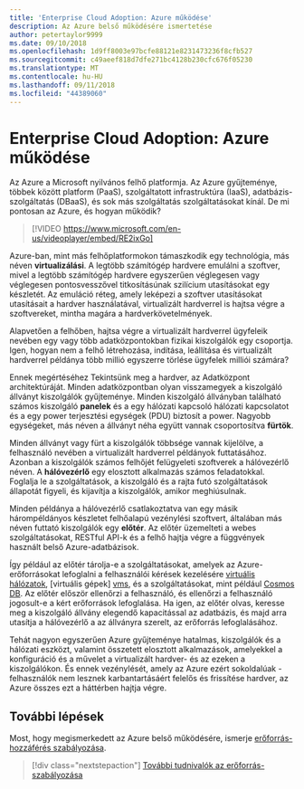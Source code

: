 ```yaml
---
title: 'Enterprise Cloud Adoption: Azure működése'
description: Az Azure belső működésére ismertetése
author: petertaylor9999
ms.date: 09/10/2018
ms.openlocfilehash: 1d9ff8003e97bcfe88121e8231473236f8cfb527
ms.sourcegitcommit: c49aeef818d7dfe271bc4128b230cfc676f05230
ms.translationtype: MT
ms.contentlocale: hu-HU
ms.lasthandoff: 09/11/2018
ms.locfileid: "44389060"
---
```

# <a name="enterprise-cloud-adoption-how-does-azure-work"></a>Enterprise Cloud Adoption: Azure működése

Az Azure a Microsoft nyilvános felhő platformja. Az Azure gyűjteménye, többek között platform (PaaS), szolgáltatott infrastruktúra (IaaS), adatbázis-szolgáltatás (DBaaS), és sok más szolgáltatás szolgáltatásokat kínál. De mi pontosan az Azure, és hogyan működik?

> [!VIDEO https://www.microsoft.com/en-us/videoplayer/embed/RE2ixGo] 

Azure-ban, mint más felhőplatformokon támaszkodik egy technológia, más néven **virtualizálási**. A legtöbb számítógép hardvere emulálni a szoftver, mivel a legtöbb számítógép hardvere egyszerűen véglegesen vagy véglegesen pontosvesszővel titkosításúnak szilícium utasításokat egy készletét. Az emuláció réteg, amely leképezi a szoftver utasításokat utasításait a hardver használatával, virtualizált hardverrel is hajtsa végre a szoftvereket, mintha magára a hardverkövetelmények.

Alapvetően a felhőben, hajtsa végre a virtualizált hardverrel ügyfeleik nevében egy vagy több adatközpontokban fizikai kiszolgálók egy csoportja. Igen, hogyan nem a felhő létrehozása, indítása, leállítása és virtualizált hardverrel példánya több millió egyszerre törlése ügyfelek milliói számára?

Ennek megértéséhez Tekintsünk meg a hardver, az Adatközpont architektúráját.  Minden adatközpontban olyan visszamegyek a kiszolgáló állványt kiszolgálók gyűjteménye. Minden kiszolgáló állványban található számos kiszolgáló **panelek** és a egy hálózati kapcsoló hálózati kapcsolatot és a egy power terjesztési egységek (PDU) biztosít a power. Nagyobb egységeket, más néven a állványt néha együtt vannak csoportosítva **fürtök**. 

Minden állványt vagy fürt a kiszolgálók többsége vannak kijelölve, a felhasználó nevében a virtualizált hardverrel példányok futtatásához. Azonban a kiszolgálók számos felhőjét felügyeleti szoftverek a hálóvezérlő néven. A **hálóvezérlő** egy elosztott alkalmazás számos feladatokkal. Foglalja le a szolgáltatások, a kiszolgáló és a rajta futó szolgáltatások állapotát figyeli, és kijavítja a kiszolgálók, amikor meghiúsulnak.

Minden példánya a hálóvezérlő csatlakoztatva van egy másik hárompéldányos készletet felhőalapú vezénylési szoftvert, általában más néven futtató kiszolgálók egy **előtér**. Az előtér üzemelteti a webes szolgáltatásokat, RESTful API-k és a felhő hajtja végre a függvények használt belső Azure-adatbázisok. 

Így például az előtér tárolja-e a szolgáltatásokat, amelyek az Azure-erőforrásokat lefoglalni a felhasználói kérések kezelésére [virtuális hálózatok][vnet], [virtuális gépek] [ vms], és a szolgáltatásokat, mint például [Cosmos DB][cosmosdb]. Az előtér először ellenőrzi a felhasználó, és ellenőrzi a felhasználó jogosult-e a kért erőforrások lefoglalása. Ha igen, az előtér olvas, keresse meg a kiszolgáló állvány elegendő kapacitással az adatbázis, és majd arra utasítja a hálóvezérlő a az állványra szerelt, az erőforrás lefoglalásához.

Tehát nagyon egyszerűen Azure gyűjteménye hatalmas, kiszolgálók és a hálózati eszközt, valamint összetett elosztott alkalmazások, amelyekkel a konfiguráció és a művelet a virtualizált hardver- és az ezeken a kiszolgálókon. És ennek vezénylését, amely az Azure ezért sokoldalúak - felhasználók nem lesznek karbantartásáért felelős és frissítése hardver, az Azure összes ezt a háttérben hajtja végre. 

## <a name="next-steps"></a>További lépések

Most, hogy megismerkedett az Azure belső működésére, ismerje [erőforrás-hozzáférés szabályozása](what-is-governance.md). 

> [!div class="nextstepaction"]
> [További tudnivalók az erőforrás-szabályozása](what-is-governance.md)

<!-- Links -->

[cosmosdb]: /azure/cosmos-db/introduction
[docs-add-users-to-aad]: /azure/active-directory/add-users-azure-active-directory?toc=/azure/architecture/cloud-adoption-guide/toc.json
[vms]: /azure/virtual-machines/
[vnet]: /azure/virtual-network/virtual-networks-overview
